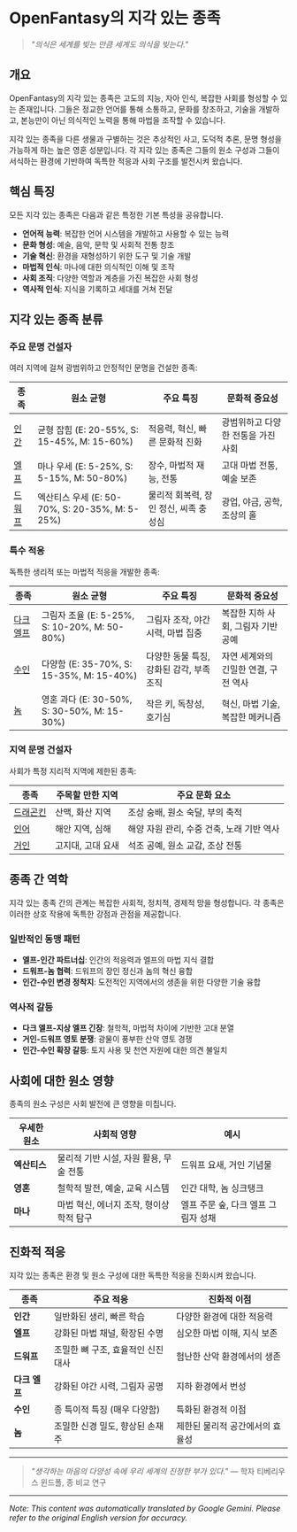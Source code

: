 # OpenFantasy의 지각 있는 종족

> *"의식은 세계를 빚는 만큼 세계도 의식을 빚는다."*

## 개요

OpenFantasy의 지각 있는 종족은 고도의 지능, 자아 인식, 복잡한 사회를 형성할 수 있는 존재입니다. 그들은 정교한 언어를 통해 소통하고, 문화를 창조하고, 기술을 개발하고, 본능만이 아닌 의식적인 노력을 통해 마법을 조작할 수 있습니다.

지각 있는 종족을 다른 생물과 구별하는 것은 추상적인 사고, 도덕적 추론, 문명 형성을 가능하게 하는 높은 영혼 성분입니다. 각 지각 있는 종족은 그들의 원소 구성과 그들이 서식하는 환경에 기반하여 독특한 적응과 사회 구조를 발전시켜 왔습니다.

## 핵심 특징

모든 지각 있는 종족은 다음과 같은 특정한 기본 특성을 공유합니다.

- **언어적 능력**: 복잡한 언어 시스템을 개발하고 사용할 수 있는 능력
- **문화 형성**: 예술, 음악, 문학 및 사회적 전통 창조
- **기술 혁신**: 환경을 재형성하기 위한 도구 및 기술 개발
- **마법적 인식**: 마나에 대한 의식적인 이해 및 조작
- **사회 조직**: 다양한 역할과 계층을 가진 복잡한 사회 형성
- **역사적 인식**: 지식을 기록하고 세대를 거쳐 전달

## 지각 있는 종족 분류

### 주요 문명 건설자

여러 지역에 걸쳐 광범위하고 안정적인 문명을 건설한 종족:

| 종족 | 원소 균형 | 주요 특징 | 문화적 중요성 |
|---------|-------------------|------------|----------------------|
| [인간](Humans.md) | 균형 잡힘 (E: 20-55%, S: 15-45%, M: 15-60%) | 적응력, 혁신, 빠른 문화적 진화 | 광범위하고 다양한 전통을 가진 사회 |
| [엘프](Elves.md) | 마나 우세 (E: 5-25%, S: 5-15%, M: 50-80%) | 장수, 마법적 재능, 전통 | 고대 마법 전통, 예술 보존 |
| [드워프](Dwarves.md) | 엑산티스 우세 (E: 50-70%, S: 20-35%, M: 5-25%) | 물리적 회복력, 장인 정신, 씨족 충성심 | 광업, 야금, 공학, 조상의 홀 |

### 특수 적응

독특한 생리적 또는 마법적 적응을 개발한 종족:

| 종족 | 원소 균형 | 주요 특징 | 문화적 중요성 |
|---------|-------------------|------------|----------------------|
| [다크 엘프](DarkElves.md) | 그림자 조율 (E: 5-25%, S: 10-20%, M: 50-80%) | 그림자 조작, 야간 시력, 마법 집중 | 복잡한 지하 사회, 그림자 기반 공예 |
| [수인](Beastfolk.md) | 다양함 (E: 35-70%, S: 15-35%, M: 15-40%) | 다양한 동물 특징, 강화된 감각, 부족 조직 | 자연 세계와의 긴밀한 연결, 구전 역사 |
| [놈](Gnomes.md) | 영혼 과다 (E: 30-50%, S: 30-50%, M: 15-30%) | 작은 키, 독창성, 호기심 | 혁신, 마법 기술, 복잡한 메커니즘 |

### 지역 문명 건설자

사회가 특정 지리적 지역에 제한된 종족:

| 종족 | 주목할 만한 지역 | 주요 문화 요소 |
|---------|----------------|------------------------|
| [드래곤킨](../Magical/Dragonkin.md) | 산맥, 화산 지역 | 조상 숭배, 원소 숙달, 부의 축적 |
| [인어](../Hybrid/Merfolk.md) | 해안 지역, 심해 | 해양 자원 관리, 수중 건축, 노래 기반 역사 |
| [거인](../Monsters/Giants.md) | 고지대, 고대 요새 | 석조 공예, 원소 교감, 조상 전통 |

## 종족 간 역학

지각 있는 종족 간의 관계는 복잡한 사회적, 정치적, 경제적 망을 형성합니다. 각 종족은 이러한 상호 작용에 독특한 강점과 관점을 제공합니다.

### 일반적인 동맹 패턴

- **엘프-인간 파트너십**: 인간의 적응력과 엘프의 마법 지식 결합
- **드워프-놈 협력**: 드워프의 장인 정신과 놈의 혁신 융합
- **인간-수인 변경 정착지**: 도전적인 지역에서의 생존을 위한 다양한 기술 융합

### 역사적 갈등

- **다크 엘프-지상 엘프 긴장**: 철학적, 마법적 차이에 기반한 고대 분열
- **거인-드워프 영토 분쟁**: 광물이 풍부한 산악 영토 경쟁
- **인간-수인 확장 갈등**: 토지 사용 및 천연 자원에 대한 의견 불일치

## 사회에 대한 원소 영향

종족의 원소 구성은 사회 발전에 큰 영향을 미칩니다.

| 우세한 원소 | 사회적 영향 | 예시 |
|------------------|----------------|----------|
| **엑산티스** | 물리적 기반 시설, 자원 활용, 무술 전통 | 드워프 요새, 거인 기념물 |
| **영혼** | 철학적 발전, 예술, 교육 시스템 | 인간 대학, 놈 싱크탱크 |
| **마나** | 마법 혁신, 에너지 조작, 형이상학적 탐구 | 엘프 주문 숲, 다크 엘프 그림자 성채 |

## 진화적 적응

지각 있는 종족은 환경 및 원소 구성에 대한 독특한 적응을 진화시켜 왔습니다.

| 종족 | 주요 적응 | 진화적 이점 |
|---------|----------------|------------------------|
| **인간** | 일반화된 생리, 빠른 학습 | 다양한 환경에 대한 적응력 |
| **엘프** | 강화된 마법 채널, 확장된 수명 | 심오한 마법 이해, 지식 보존 |
| **드워프** | 조밀한 뼈 구조, 효율적인 신진 대사 | 험난한 산악 환경에서의 생존 |
| **다크 엘프** | 강화된 야간 시력, 그림자 공명 | 지하 환경에서 번성 |
| **수인** | 종 특이적 특징 (매우 다양함) | 특화된 환경적 이점 |
| **놈** | 조밀한 신경 밀도, 향상된 손재주 | 제한된 물리적 공간에서의 효율성 |

---

> *"생각하는 마음의 다양성 속에 우리 세계의 진정한 부가 있다."* — 학자 티베리우스 윈드폴, 종 비교 연구

---
_Note: This content was automatically translated by Google Gemini. Please refer to the original English version for accuracy._
